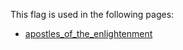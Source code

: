This flag is used in the following pages:
 - [apostles_of_the_enlightenment](../events/apostles_of_the_enlightenment.md)
